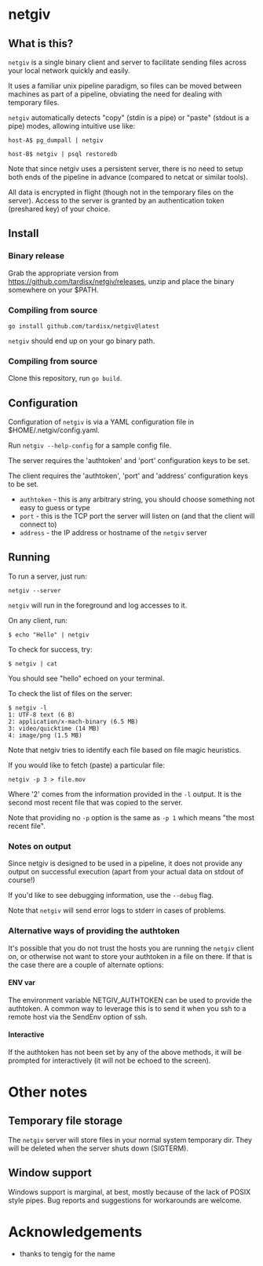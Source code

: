 # netgiv

## What is this?

`netgiv` is a single binary client and server to facilitate sending files across
your local network quickly and easily.

It uses a familiar unix pipeline paradigm, so files can be moved between machines
as part of a pipeline, obviating the need for dealing with temporary files.

`netgiv` automatically detects "copy" (stdin is a pipe) or "paste" (stdout is a pipe) modes, allowing intuitive use like:

    host-A$ pg_dumpall | netgiv

    host-B$ netgiv | psql restoredb

Note that since netgiv uses a persistent server, there is no need to setup both ends
of the pipeline in advance (compared to netcat or similar tools).

All data is encrypted in flight (though not in the temporary files on the server). Access to the server is granted by an authentication token (preshared key) of your
choice.

## Install

### Binary release

Grab the appropriate version from https://github.com/tardisx/netgiv/releases, unzip
and place the binary somewhere on your $PATH.

### Compiling from source

    go install github.com/tardisx/netgiv@latest

`netgiv` should end up on your go binary path.

### Compiling from source

Clone this repository, run `go build`.

## Configuration

Configuration of `netgiv` is via a YAML configuration file in $HOME/.netgiv/config.yaml.

Run `netgiv --help-config` for a sample config file.

The server requires the 'authtoken' and 'port' configuration keys to be set.

The client requires the 'authtoken', 'port' and 'address' configuration keys to be 
set.

* `authtoken` - this is any arbitrary string, you should choose something not easy to
  guess or type
* `port` - this is the TCP port the server will listen on (and that the client will
  connect to)
* `address` - the IP address or hostname of the `netgiv` server

## Running

To run a server, just run:

    netgiv --server

`netgiv` will run in the foreground and log accesses to it.

On any client, run:

    $ echo "Hello" | netgiv

To check for success, try:

    $ netgiv | cat

You should see "hello" echoed on your terminal.

To check the list of files on the server:

    $ netgiv -l
    1: UTF-8 text (6 B)
    2: application/x-mach-binary (6.5 MB)
    3: video/quicktime (14 MB)
    4: image/png (1.5 MB)

Note that netgiv tries to identify each file based on file magic heuristics.

If you would like to fetch (paste) a particular file:

    netgiv -p 3 > file.mov

Where '2' comes from the information provided in the `-l` output. It is the
second most recent file that was copied to the server.

Note that providing no `-p` option is the same as `-p 1` which means "the most
recent file".

### Notes on output

Since netgiv is designed to be used in a pipeline, it does not provide any
output on successful execution (apart from your actual data on stdout of course!)

If you'd like to see debugging information, use the `--debug` flag.

Note that `netgiv` will send error logs to stderr in cases of problems.

### Alternative ways of providing the authtoken

It's possible that you do not trust the hosts you are running the `netgiv` client on,
or otherwise not want to store your authtoken in a file on there. If that is the case
there are a couple of alternate options:

#### ENV var

The environment variable NETGIV_AUTHTOKEN can be used to provide the authtoken. A 
common way to leverage this is to send it when you ssh to a remote host via the SendEnv option of ssh.

#### Interactive

If the authtoken has not been set by any of the above methods, it will be prompted
for interactively (it will not be echoed to the screen).

# Other notes

## Temporary file storage

The `netgiv` server will store files in your normal system temporary dir. They will 
be deleted when the server shuts down (SIGTERM).

## Window support

Windows support is marginal, at best, mostly because of the lack of POSIX style 
pipes. Bug reports and suggestions for workarounds are welcome.

# Acknowledgements

* thanks to tengig for the name